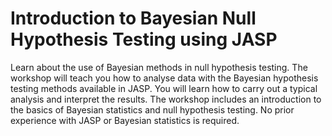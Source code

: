 # Introduction to Bayesian Null Hypothesis Testing using JASP

Learn about the use of Bayesian methods in null hypothesis testing. The workshop
will teach you how to analyse data with the Bayesian hypothesis testing methods
available in JASP. You will learn how to carry out a typical analysis and interpret
the results. The workshop includes an introduction to the basics of Bayesian
statistics and null hypothesis testing. No prior experience with JASP or
Bayesian statistics is required.